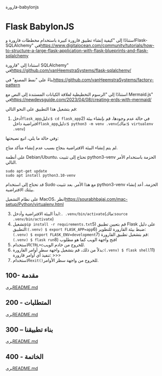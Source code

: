 قارورة-babylonjs

# Flask BabylonJS

استنادًا إلى "كيفية إنشاء تطبيق قارورة كبيرة باستخدام مخططات قارورة وFlask-SQLAlchemy" في<https://www.digitalocean.com/community/tutorials/how-to-structure-a-large-flask-application-with-flask-blueprints-and-flask-sqlalchemy>

استنادا إلى "قارورة SQLAlchemy" في<https://github.com/vanHeemstraSystems/flask-sqlalchemy/>

بناءً على "نمط المصنع" في<https://github.com/vanHeemstraSystems/factory-pattern>

استنادًا إلى "الرسوم التخطيطية لعلاقة الكيانات المستندة إلى النص مع Mermaid.js" في<https://newdevsguide.com/2023/04/08/creating-erds-with-mermaid/>

قم بتشغيل هذا التطبيق على النحو التالي:

1) أدخل`flask_app`دليل:`$ cd flask_app`2) في حالة عدم وجودها، قم بإنشاء بيئة افتراضية داخل`flask_app`دليل:`$ python3 -m venv .venv`(ماك:`$ virtualenv .venv`)

وفي حالة ما يلي، اتبع نصيحتها:

لم يتم إنشاء البيئة الافتراضية بنجاح بسبب عدم إنشاء متأكد
متاح.

على أنظمة Debian/Ubuntu، تحتاج إلى تثبيت python3-venv
الحزمة باستخدام الأمر التالي.

    sudo apt-get update
    sudo apt install python3.10-venv

قد تحتاج إلى استخدام Sudo مع هذا الأمر.  بعد تثبيت python3-venv
الحزمة، أعد إنشاء بيئتك الافتراضية.

على نظام التشغيل MacOS، انظر<https://sourabhbajaj.com/mac-setup/Python/virtualenv.html>

3) ابدأ البيئة الافتراضية وأدخل:`. .venv/bin/activate`(ماك:`source .venv/bin/activate`)
4) تشغيل`pip install -r requirements.txt`5) قم بتعيين تطبيق Flask على دليل التطبيق:`(.venv) $ export FLASK_APP=app`6) ضبط بيئة القارورة للتطوير:`(.venv) $ export FLASK_ENV=development`7) قم بتشغيل تطبيق القارورة:`(.venv) $ flask run`8) افتح واجهة الويب كما هو مطلوب
9) الاستخدام`CTRL+c`للخروج من خادم الويب.
10) بدلاً من ذلك، قم بتشغيل واجهة سطر أوامر القارورة:`(.venv) $ flask shell`11) تنفيذ أي أوامر قارورة: >>>
12) الاستخدام`exit()`للخروج من واجهة سطر الأوامر.

## 100- مقدمة

يرى[README.md](./100/README.md)

## 200 - المتطلبات

يرى[README.md](./200/README.md)

## 300 – بناء تطبيقنا

يرى[README.md](./300/README.md)

## 400 - الخاتمة

يرى[README.md](./400/README.md)
